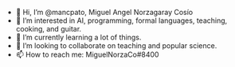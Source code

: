 - 👋 Hi, I’m @mancpato, Miguel Angel Norzagaray Cosío
- 👀 I’m interested in AI, programming, formal languages, teaching, cooking, and guitar.
- 🌱 I’m currently learning a lot of things.
- 💞️ I’m looking to collaborate on teaching and popular science.
- 📫 How to reach me: MiguelNorzaCo#8400

<!---
mancpato/mancpato is a ✨ special ✨ repository because its `README.md` (this file) appears on your GitHub profile.
You can click the Preview link to take a look at your changes.
--->
